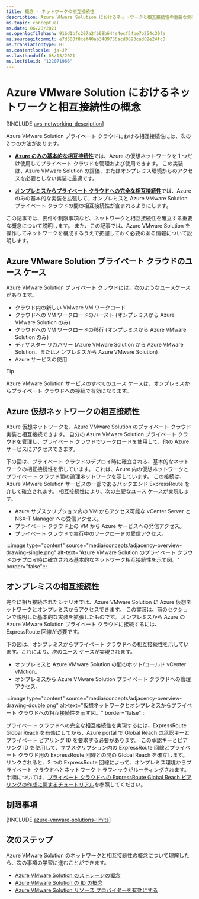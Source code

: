 ```yaml
---
title: 概念 - ネットワークの相互接続性
description: Azure VMware Solution におけるネットワークと相互接続性の重要な側面とユース ケースについて説明します。
ms.topic: conceptual
ms.date: 06/28/2021
ms.openlocfilehash: 91bd1bfc207a2fb08b644e4ecf54be7b254c39fa
ms.sourcegitcommit: e7d500f8cef40ab3409736acd0893cad02e24fc0
ms.translationtype: HT
ms.contentlocale: ja-JP
ms.lasthandoff: 08/13/2021
ms.locfileid: "122071966"
---
```

# <a name="azure-vmware-solution-networking-and-interconnectivity-concepts"></a>Azure VMware Solution におけるネットワークと相互接続性の概念

[!INCLUDE [avs-networking-description](includes/azure-vmware-solution-networking-description.md)]

Azure VMware Solution プライベート クラウドにおける相互接続性には、次の 2 つの方法があります。

- [**Azure のみの基本的な相互接続性**](#azure-virtual-network-interconnectivity)では、Azure の仮想ネットワークを 1 つだけ使用してプライベート クラウドを管理および使用できます。 この実装は、Azure VMware Solution の評価、またはオンプレミス環境からのアクセスを必要としない実装に最適です。

- [**オンプレミスからプライベート クラウドへの完全な相互接続性**](#on-premises-interconnectivity)では、Azure のみの基本的な実装を拡張して、オンプレミスと Azure VMware Solution プライベート クラウドの間の相互接続性が含まれるようにします。
 
この記事では、要件や制限事項など、ネットワークと相互接続性を確立する重要な概念について説明します。 また、この記事では、Azure VMware Solution を操作してネットワークを構成するうえで把握しておく必要のある情報について説明します。

## <a name="azure-vmware-solution-private-cloud-use-cases"></a>Azure VMware Solution プライベート クラウドのユース ケース

Azure VMware Solution プライベート クラウドには、次のようなユースケースがあります。
- クラウド内の新しい VMware VM ワークロード
- クラウドへの VM ワークロードのバースト (オンプレミスから Azure VMware Solution のみ)
- クラウドへの VM ワークロードの移行 (オンプレミスから Azure VMware Solution のみ)
- ディザスター リカバリー (Azure VMware Solution から Azure VMware Solution、またはオンプレミスから Azure VMware Solution)
- Azure サービスの使用

> [!TIP]
> Azure VMware Solution サービスのすべてのユース ケースは、オンプレミスからプライベート クラウドへの接続で有効になります。

## <a name="azure-virtual-network-interconnectivity"></a>Azure 仮想ネットワークの相互接続性

Azure 仮想ネットワークを、Azure VMware Solution のプライベート クラウド実装と相互接続できます。 自分の Azure VMware Solution プライベート クラウドを管理し、プライベート クラウドでワークロードを使用して、他の Azure サービスにアクセスできます。

下の図は、プライベート クラウドのデプロイ時に確立される、基本的なネットワークの相互接続性を示しています。 これは、Azure 内の仮想ネットワークとプライベート クラウド間の論理ネットワークを示しています。 この接続は、Azure VMware Solution サービスの一部であるバックエンド ExpressRoute を介して確立されます。 相互接続性により、次の主要なユース ケースが実現します。

- Azure サブスクリプション内の VM からアクセス可能な vCenter Server と NSX-T Manager への受信アクセス。
- プライベート クラウド上の VM から Azure サービスへの発信アクセス。
- プライベート クラウドで実行中のワークロードの受信アクセス。


:::image type="content" source="media/concepts/adjacency-overview-drawing-single.png" alt-text="Azure VMware Solution のプライベート クラウドのデプロイ時に確立される基本的なネットワーク相互接続性を示す図。" border="false":::

## <a name="on-premises-interconnectivity"></a>オンプレミスの相互接続性

完全に相互接続されたシナリオでは、Azure VMware Solution に Azure 仮想ネットワークとオンプレミスからアクセスできます。 この実装は、前のセクションで説明した基本的な実装を拡張したものです。 オンプレミスから Azure のAzure VMware Solution プライベート クラウドに接続するには、ExpressRoute 回線が必要です。

下の図は、オンプレミスからプライベート クラウドへの相互接続性を示しています。これにより、次のユース ケースが実現されます。

- オンプレミスと Azure VMware Solution の間のホット/コールド vCenter vMotion。
- オンプレミスから Azure VMware Solution プライベート クラウドへの管理アクセス。

:::image type="content" source="media/concepts/adjacency-overview-drawing-double.png" alt-text="仮想ネットワークとオンプレミスからプライベート クラウドへの相互接続性を示す図。" border="false":::

プライベート クラウドへの完全な相互接続性を実現するには、ExpressRoute Global Reach を有効にしてから、Azure portal で Global Reach の承認キーとプライベート ピアリング ID を要求する必要があります。 この承認キーとピアリング ID を使用して、サブスクリプション内の ExpressRoute 回線とプライベート クラウド用の ExpressRoute 回線との間の Global Reach を確立します。 リンクされると、2 つの ExpressRoute 回線によって、オンプレミス環境からプライベート クラウドへとネットワーク トラフィックがルーティングされます。 手順については、[プライベート クラウドへの ExpressRoute Global Reach ピアリングの作成に関するチュートリアル](tutorial-expressroute-global-reach-private-cloud.md)を参照してください。

## <a name="limitations"></a>制限事項
[!INCLUDE [azure-vmware-solutions-limits](includes/azure-vmware-solutions-limits.md)]

## <a name="next-steps"></a>次のステップ 

Azure VMware Solution のネットワークと相互接続性の概念について理解したら、次の事項の学習に進むことができます。

- [Azure VMware Solution のストレージの概念](concepts-storage.md)
- [Azure VMware Solution の ID の概念](concepts-identity.md)
- [Azure VMware Solution リソース プロバイダーを有効にする](deploy-azure-vmware-solution.md#register-the-microsoftavs-resource-provider)

<!-- LINKS - external -->
[enable Global Reach]: ../expressroute/expressroute-howto-set-global-reach.md

<!-- LINKS - internal -->
[concepts-upgrades]: ./concepts-private-clouds-clusters#host-maintenance-and-lifecycle-management
[concepts-storage]: ./concepts-storage.md
